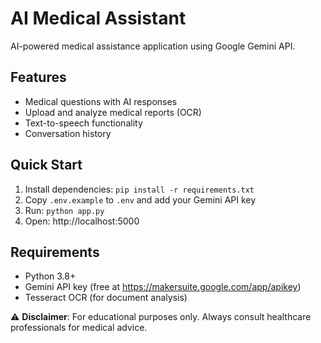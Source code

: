 # AI Medical Assistant

AI-powered medical assistance application using Google Gemini API.

## Features
- Medical questions with AI responses
- Upload and analyze medical reports (OCR)
- Text-to-speech functionality
- Conversation history

## Quick Start
1. Install dependencies: `pip install -r requirements.txt`
2. Copy `.env.example` to `.env` and add your Gemini API key
3. Run: `python app.py`
4. Open: http://localhost:5000

## Requirements
- Python 3.8+
- Gemini API key (free at https://makersuite.google.com/app/apikey)
- Tesseract OCR (for document analysis)

⚠️ **Disclaimer**: For educational purposes only. Always consult healthcare professionals for medical advice.

